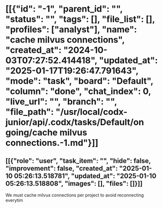 # [[{"id": "-1", "parent_id": "", "status": "", "tags": [], "file_list": [], "profiles": ["analyst"], "name": "cache milvus connections", "created_at": "2024-10-03T07:27:52.414418", "updated_at": "2025-01-17T19:26:47.791643", "mode": "task", "board": "Default", "column": "done", "chat_index": 0, "live_url": "", "branch": "", "file_path": "/usr/local/codx-junior/api/.codx/tasks/Default/on going/cache milvus connections.-1.md"}]]
## [[{"role": "user", "task_item": "", "hide": false, "improvement": false, "created_at": "2025-01-10 05:26:13.518781", "updated_at": "2025-01-10 05:26:13.518808", "images": [], "files": []}]]
We must cache milvus connections per project to avoid reconnecting everytim